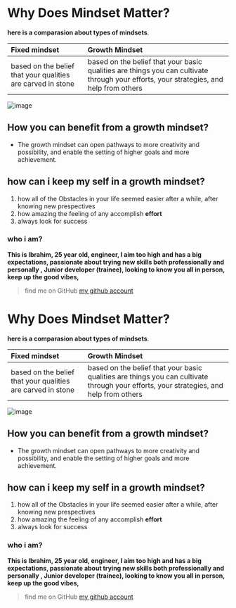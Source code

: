 # Why Does Mindset Matter?

**here is a comparasion about types of mindsets**.

 Fixed mindset|Growth Mindset
 :------------|:------------
  based on the belief that your qualities are carved in stone | based on the belief that your basic qualities are things you can cultivate through your efforts, your strategies, and help from others

![image]( https://drapari.com/wp-content/uploads/2019/09/Fixed-vs-Growth.jpg)

## How you can benefit from a growth mindset?

- The growth mindset can open pathways to more creativity and possibility, and enable the setting of higher goals and more achievement.

## how can i keep my self in a growth mindset?
1. how all of the Obstacles in your life seemed easier after a while, after knowing new prespectives 
2. how amazing the feeling of any accomplish **effort** 
3. always look for success 

### who i am?

**This is Ibrahim, 25 year old, engineer,
I aim too high and has a big expectations,
passionate about trying new skills both professionally and personally ,
Junior developer (trainee),
looking to know you all in person, keep up the good vibes,**


>find me on GitHub
[my github account](https://github.com/Ibrabader)
# Why Does Mindset Matter?

**here is a comparasion about types of mindsets**.

 Fixed mindset|Growth Mindset
 :------------|:------------
  based on the belief that your qualities are carved in stone | based on the belief that your basic qualities are things you can cultivate through your efforts, your strategies, and help from others

![image]( https://drapari.com/wp-content/uploads/2019/09/Fixed-vs-Growth.jpg)

## How you can benefit from a growth mindset?

- The growth mindset can open pathways to more creativity and possibility, and enable the setting of higher goals and more achievement.

## how can i keep my self in a growth mindset?
1. how all of the Obstacles in your life seemed easier after a while, after knowing new prespectives 
2. how amazing the feeling of any accomplish **effort** 
3. always look for success 

### who i am?

**This is Ibrahim, 25 year old, engineer,
I aim too high and has a big expectations,
passionate about trying new skills both professionally and personally ,
Junior developer (trainee),
looking to know you all in person, keep up the good vibes,**


>find me on GitHub
[my github account](https://github.com/Ibrabader)
